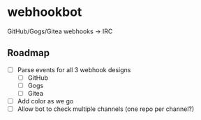 # webhookbot

GitHub/Gogs/Gitea webhooks -> IRC

## Roadmap

 - [ ] Parse events for all 3 webhook designs
    - [ ] GitHub
    - [ ] Gogs
    - [ ] Gitea
 - [ ] Add color as we go
 - [ ] Allow bot to check multiple channels (one repo per channel?)
